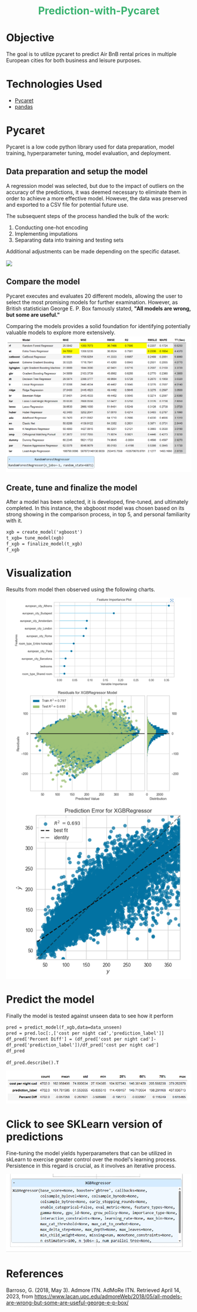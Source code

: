 <h1 align="center" style="color:MediumSeaGreen;"> <b>  Prediction-with-Pycaret</b>

# Objective 
The goal is to utilize pycaret to predict Air BnB rental prices in multiple European cities for both business and leisure purposes.
# Technologies Used

* [Pycaret](https://pycaret.org/)
* [pandas](https://pandas.pydata.org/)

# Pycaret
Pycaret is a low code python library used for data preparation, model training, hyperparameter tuning, model evaluation, and deployment. 

## Data preparation and setup the model
A regression model was selected, but due to the impact of outliers on the accuracy of the predictions, it was deemed necessary to eliminate them in order to achieve a more effective model. However, the data was preserved and exported to a CSV file for potential future use.

The subsequent steps of the process handled the bulk of the work:

1) Conducting one-hot encoding
2) Implementing imputations
3) Separating data into training and testing sets
  
Additional adjustments can be made depending on the specific dataset.
  
<img src="https://github.com/Piettro314/Prediction-with-Pycaret/blob/main/media%20content/Setup%20Options.gif" align="center">

## Compare the model
Pycaret executes and evaluates 20 different models, allowing the user to select the most promising models for further examination. However, as British statistician George E. P. Box famously stated, <b>"All models are wrong, but some are useful."</b>

Comparing the models provides a solid foundation for identifying potentially valuable models to explore more extensively.
<img src="https://github.com/Piettro314/Prediction-with-Pycaret/blob/main/media%20content/CompareModels.png" align="center">

## Create, tune and finalize the model
After a model has been selected, it is developed, fine-tuned, and ultimately completed. In this instance, the xbgboost model was chosen based on its strong showing in the comparison process, in top 5, and personal familiarity with it.
```
xgb = create_model('xgboost')
t_xgb= tune_model(xgb)
f_xgb = finalize_model(t_xgb)
f_xgb
```
# Visualization
Results from model then observed using the following charts.

<img src="https://github.com/Piettro314/Prediction-with-Pycaret/blob/main/media%20content/FeatureImportance.png" align="center">

<img src="https://github.com/Piettro314/Prediction-with-Pycaret/blob/main/media%20content/ResidualChart.png" align="center">

<img src="https://github.com/Piettro314/Prediction-with-Pycaret/blob/main/media%20content/PredictionError.png" align="center">

# Predict the model
Finally the model is tested against unseen data to see how it perform
```
pred = predict_model(f_xgb,data=data_unseen)
pred = pred.loc[:,['cost per night cad','prediction_label']]
df_pred['Percent Diff'] = (df_pred['cost per night cad']-df_pred['prediction_label'])/df_pred['cost per night cad']
df_pred

df_pred.describe().T
```
<img src="https://github.com/Piettro314/Prediction-with-Pycaret/blob/main/media%20content/DescriptiveTable.png" align="center">

# Click to see SKLearn version of predictions

Fine-tuning the model yields hyperparameters that can be utilized in skLearn to exercise greater control over the model's learning process. Persistence in this regard is crucial, as it involves an iterative process.

<img src="https://github.com/Piettro314/Prediction-with-Pycaret/blob/main/media%20content/HyperParameters.png" align="center">

# References
Barroso, G. (2018, May 3). Admore ITN. AdMoRe ITN. Retrieved April 14, 2023, from https://www.lacan.upc.edu/admoreWeb/2018/05/all-models-are-wrong-but-some-are-useful-george-e-p-box/ 
